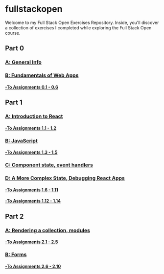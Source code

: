 # fullstackopen

Welcome to my Full Stack Open Exercises Repository. Inside, you'll discover a collection of exercises I completed while exploring the Full Stack Open course.

## Part 0

### [A: General Info](https://fullstackopen.com/en/part0/general_info)

### [B: Fundamentals of Web Apps](https://fullstackopen.com/en/part0/fundamentals_of_web_apps)

#### [-To Assignments 0.1 - 0.6](/part0/README.md)

## Part 1

### [A: Introduction to React](https://fullstackopen.com/en/part1/introduction_to_react)

#### [-To Assignments 1.1 - 1.2](/part1/courseinfo/)

### [B: JavaScript](https://fullstackopen.com/en/part1/java_script)

#### [-To Assignments 1.3 - 1.5](/part1/courseinfo/)

### [C: Component state, event handlers](https://fullstackopen.com/en/part1/component_state_event_handlers)

### [D: A More Complex State, Debugging React Apps](https://fullstackopen.com/en/part1/a_more_complex_state_debugging_react_apps)

#### [-To Assignments 1.6 - 1.11](/part1/unicafe/)

#### [-To Assignments 1.12 - 1.14](/part1/anecdotes)

## Part 2

### [A: Rendering a collection, modules](https://fullstackopen.com/en/part2/rendering_a_collection_modules)

#### [-To Assignments 2.1 - 2.5](/part2/courseinfo/)

### [B: Forms](https://fullstackopen.com/en/part2/forms)

#### [-To Assignments 2.6 - 2.10](/part2/phonebook)